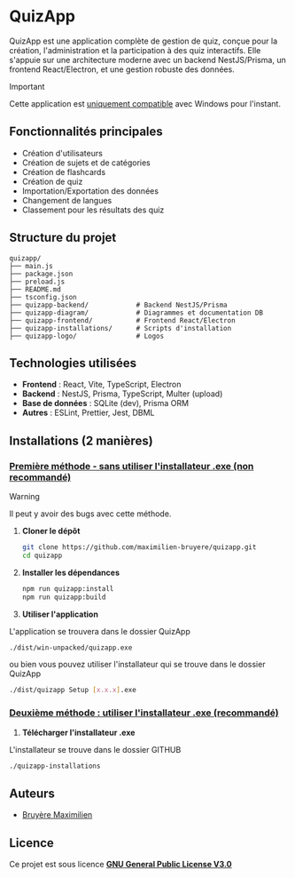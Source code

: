 # QuizApp

QuizApp est une application complète de gestion de quiz, conçue pour la création, l'administration et la participation à des quiz interactifs. Elle s'appuie sur une architecture moderne avec un backend NestJS/Prisma, un frontend React/Electron, et une gestion robuste des données.

> [!IMPORTANT]
> Cette application est <ins>uniquement compatible</ins> avec Windows pour l'instant.

## Fonctionnalités principales
- Création d'utilisateurs
- Création de sujets et de catégories
- Création de flashcards
- Création de quiz
- Importation/Exportation des données
- Changement de langues
- Classement pour les résultats des quiz
  
## Structure du projet

```
quizapp/
├── main.js
├── package.json
├── preload.js
├── README.md
├── tsconfig.json
├── quizapp-backend/            # Backend NestJS/Prisma
├── quizapp-diagram/            # Diagrammes et documentation DB
├── quizapp-frontend/           # Frontend React/Electron
├── quizapp-installations/      # Scripts d'installation
├── quizapp-logo/               # Logos
```

## Technologies utilisées
- **Frontend** : React, Vite, TypeScript, Electron
- **Backend** : NestJS, Prisma, TypeScript, Multer (upload)
- **Base de données** : SQLite (dev), Prisma ORM
- **Autres** : ESLint, Prettier, Jest, DBML

## Installations (2 manières)

### <ins>Première méthode - sans utiliser l'installateur .exe (non recommandé)</ins>

> [!WARNING]
> Il peut y avoir des bugs avec cette méthode.

1. **Cloner le dépôt**
   ```bash
   git clone https://github.com/maximilien-bruyere/quizapp.git
   cd quizapp
   ```

2. **Installer les dépendances**
   ```bash
   npm run quizapp:install
   npm run quizapp:build
   ```

3. **Utiliser l'application**

L'application se trouvera dans le dossier QuizApp
   ```bash
   ./dist/win-unpacked/quizapp.exe
   ```
ou bien vous pouvez utiliser l'installateur qui se trouve dans le dossier QuizApp
   ```bash
   ./dist/quizapp Setup [x.x.x].exe
   ```

### <ins>Deuxième méthode : utiliser l'installateur .exe (recommandé)</ins>

1. **Télécharger l'installateur .exe**

L'installateur se trouve dans le dossier GITHUB
   ```bash
   ./quizapp-installations
   ```

## Auteurs

- [Bruyère Maximilien](https://github.com/maximilien-bruyere)

## Licence

Ce projet est sous licence [<ins>**GNU General Public License V3.0**</ins>](https://github.com/maximilien-bruyere/QuizApp?tab=GPL-3.0-1-ov-file)
